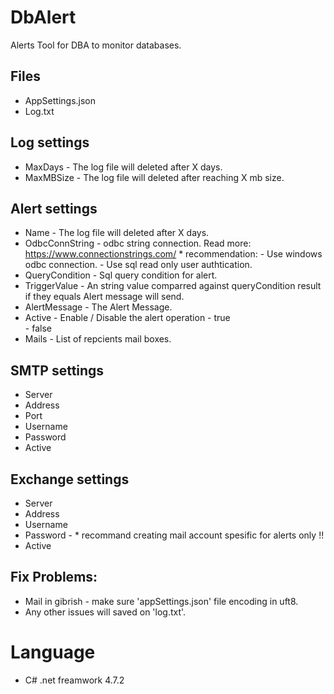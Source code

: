 # DbAlert
Alerts Tool for DBA to monitor databases.

## Files
- AppSettings.json
- Log.txt 


## Log settings
- MaxDays - The log file will deleted after X days. 
- MaxMBSize - The log file will deleted after reaching X mb size.

## Alert settings
- Name - The log file will deleted after X days. 
- OdbcConnString - odbc string connection. Read more: https://www.connectionstrings.com/ 
							* recommendation: 
								 - Use windows odbc connection. 
								 - Use sql read only user authtication.
- QueryCondition  - Sql query condition for alert. 
- TriggerValue - An string value comparred against queryCondition result if they equals Alert message will send.
- AlertMessage - The Alert Message. 
- Active  - Enable / Disable the alert operation 
			- true  
			- false
- Mails  - List of repcients mail boxes.

## SMTP settings
- Server 
- Address 
- Port 
- Username
- Password 
- Active 

## Exchange settings
- Server 
- Address 
- Username
- Password  - * recommand creating mail account spesific for alerts only !! 
- Active 


## Fix Problems: 
- Mail in gibrish - make sure 'appSettings.json' file encoding in uft8.
- Any other issues will saved on 'log.txt'.


# Language
- C# .net freamwork 4.7.2
